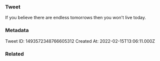 ### Tweet
If you believe there are endless tomorrows then you won't live today.

### Metadata
Tweet ID: 1493572348766605312
Created At: 2022-02-15T13:06:11.000Z

### Related

